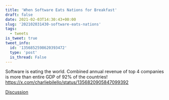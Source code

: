 ```yaml
---
title: 'When Software Eats Nations for Breakfast'
draft: false
date: 2021-02-03T14:30:43+00:00
slug: '202102031430-software-eats-nations'
tags:
  - tweets
is_tweet: true
tweet_info:
  id: '1356852598620393472'
  type: 'post'
  is_thread: False
---
```




Software is eating the world. Combined annual revenue of top 4 companies is more than entire GDP of 92% of the countries! <https://x.com/charliebilello/status/1356820905847099392>

[Discussion](https://x.com/sytelus/status/1356852598620393472)
